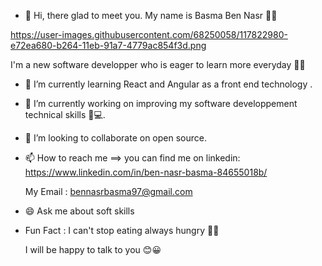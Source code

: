 - 👋 Hi, there glad to meet you.
  My name is Basma Ben Nasr 👩‍💼
  
 https://user-images.githubusercontent.com/68250058/117822980-e72ea680-b264-11eb-91a7-4779ac854f3d.png

   I'm a new software developper who is eager to learn more everyday 👩‍🎓
- 🌱 I’m currently learning React and Angular as a front end technology .
- 🌱 I’m currently working on improving my software developpement technical skills 📖💻.
- 💞️ I’m looking to collaborate on open source.
- 📫 How to reach me ==> you can find me on linkedin: https://www.linkedin.com/in/ben-nasr-basma-84655018b/
    
    My Email : bennasrbasma97@gmail.com
- 😄 Ask me about soft skills
- Fun Fact : I can't stop eating always hungry 🤷🤣

     I will be happy to talk to you  😊😀
 

<!---
BasmaBenNasr/BasmaBenNasr is a ✨ special ✨ repository because its `README.md` (this file) appears on your GitHub profile.
You can click the Preview link to take a look at your changes.
--->
